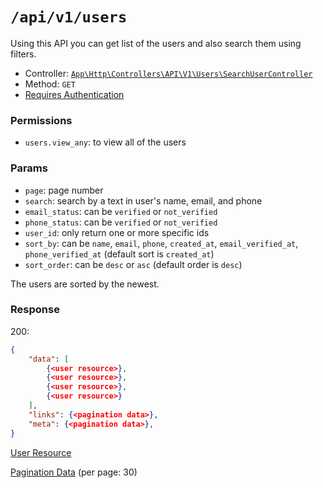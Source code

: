# `/api/v1/users`
Using this API you can get list of the users and also search them using filters.

- Controller: [`App\Http\Controllers\API\V1\Users\SearchUserController`](../../../src/app/Http/Controllers/API/V1/Users/SearchUserController.php)
- Method: `GET`
- [Requires Authentication](../auth/login.md#how-to-use-api-token)

### Permissions

- `users.view_any`: to view all of the users

### Params

- `page`: page number
- `search`: search by a text in user's name, email, and phone
- `email_status`: can be `verified` or `not_verified`
- `phone_status`: can be `verified` or `not_verified`
- `user_id`: only return one or more specific ids
- `sort_by`: can be `name`, `email`, `phone`, `created_at`, `email_verified_at`, `phone_verified_at` (default sort is `created_at`)
- `sort_order`: can be `desc` or `asc` (default order is `desc`)

The users are sorted by the newest.

### Response

200:
```json
{
    "data": [
        {<user resource>},
        {<user resource>},
        {<user resource>},
        {<user resource>}
    ],
    "links": {<pagination data>},
    "meta": {<pagination data>},
}
```

[User Resource](../resources/user.md)

[Pagination Data](../pagination-data.md) (per page: 30)
